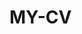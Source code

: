  # MY-CV  
 
       
        
           
              
        
       
      
     
     
    
  
    

